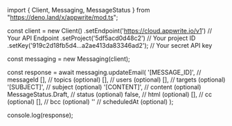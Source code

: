 import { Client, Messaging, MessageStatus } from "https://deno.land/x/appwrite/mod.ts";

const client = new Client()
    .setEndpoint('https://cloud.appwrite.io/v1') // Your API Endpoint
    .setProject('5df5acd0d48c2') // Your project ID
    .setKey('919c2d18fb5d4...a2ae413da83346ad2'); // Your secret API key

const messaging = new Messaging(client);

const response = await messaging.updateEmail(
    '[MESSAGE_ID]', // messageId
    [], // topics (optional)
    [], // users (optional)
    [], // targets (optional)
    '[SUBJECT]', // subject (optional)
    '[CONTENT]', // content (optional)
    MessageStatus.Draft, // status (optional)
    false, // html (optional)
    [], // cc (optional)
    [], // bcc (optional)
    '' // scheduledAt (optional)
);

console.log(response);
